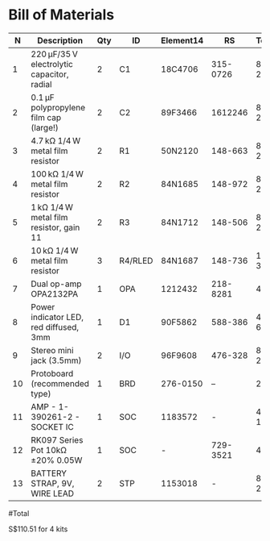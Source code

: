 # Bill of Materials


| N | Description                                   | Qty | ID  | Element14  | RS       | Total  | Cost  | Status|
|---|-----------------------------------------------|-----|-----|------------|----------|--------|-------|-------|
| 1 | 220 µF/35 V electrolytic capacitor, radial    | 2   | C1  | 18C4706    | 315-0726 |  8 + 2 | S$1.43| $14.30|
| 2 | 0.1 µF polypropylene film cap (large!)        | 2   | C2  | 89F3466    | 1612246  |  8 + 2 | S$1.48| $14.80|
| 3 | 4.7 kΩ 1/4 W metal film resistor              | 2   | R1  | 50N2120    | 148-663  |  8 + 2 | S$0.02| $0.20 |
| 4 | 100 kΩ 1/4 W metal film resistor              | 2   | R2  | 84N1685    | 148-972  |  8 + 2 | S$0.04| $0.37 |
| 5 | 1 kΩ 1/4 W metal film resistor, gain 11       | 2   | R3  | 84N1712    | 148-506  |  8 + 2 | S$0.04| $0.37 |
| 6 | 10 kΩ 1/4 W metal film resistor               | 3   | R4/RLED| 84N1687 | 148-736  | 12 + 3 | S$0.04| $0.60 |
| 7 | Dual op-amp OPA2132PA                         | 1   | OPA | 1212432    | 218-8281 |  4     | S$5.73| $22.92|
| 8 | Power indicator LED, red diffused, 3mm        | 1   | D1  | 90F5862    | 588-386  |  4 + 6 | S$0.11| $1.10 |
| 9 | Stereo mini jack (3.5mm)                      | 2   | I/O | 96F9608    | 476-328  |  8 + 2 | S$1.89| $18.90|
|10 | Protoboard (recommended type)                 | 1   | BRD | 276-0150   | –        |  2     | S$1.00| $2.00 |
|11 | AMP - 1-390261-2 - SOCKET IC                  | 1   | SOC | 1183572    | -        |  4 + 1 | S$0.15| $0.75 | 
|12 | RK097 Series Pot 10kΩ ±20% 0.05W              | 1   | SOC | -          | 729-3521 |  4     | S$6.82| $27.28| 
|13 | BATTERY STRAP, 9V, WIRE LEAD                  | 2   | STP | 1153018    | -        |  8 + 2 | S$0.69| $6.92 | 


#Total

S$110.51 for 4 kits
